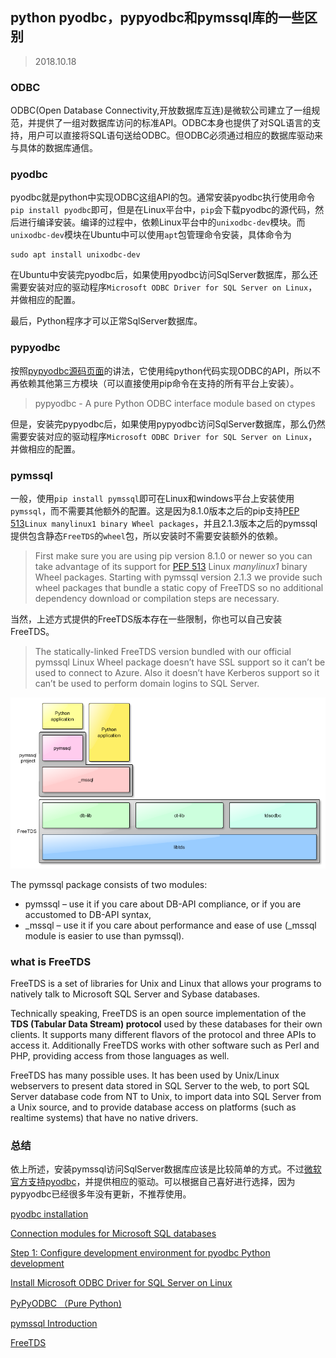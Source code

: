 ## python pyodbc，pypyodbc和pymssql库的一些区别

> 2018.10.18

### ODBC

ODBC(Open Database Connectivity,开放数据库互连)是微软公司建立了一组规范，并提供了一组对数据库访问的标准API。ODBC本身也提供了对SQL语言的支持，用户可以直接将SQL语句送给ODBC。但ODBC必须通过相应的数据库驱动来与具体的数据库通信。

### pyodbc

pyodbc就是python中实现ODBC这组API的包。通常安装pyodbc执行使用命令`pip install pyodbc`即可，但是在Linux平台中，`pip`会下载pyodbc的源代码，然后进行编译安装。编译的过程中，依赖Linux平台中的`unixodbc-dev`模块。而`unixodbc-dev`模块在Ubuntu中可以使用`apt`包管理命令安装，具体命令为

```
sudo apt install unixodbc-dev
```

在Ubuntu中安装完pyodbc后，如果使用pyodbc访问SqlServer数据库，那么还需要安装对应的驱动程序`Microsoft ODBC Driver for SQL Server on Linux`，并做相应的配置。

最后，Python程序才可以正常SqlServer数据库。

### pypyodbc

按照[pypyodbc源码页面](https://code.google.com/archive/p/pypyodbc/)的讲法，它使用纯python代码实现ODBC的API，所以不再依赖其他第三方模块（可以直接使用pip命令在支持的所有平台上安装）。

> pypyodbc - A pure Python ODBC interface module based on ctypes

但是，安装完pypyodbc后，如果使用pypyodbc访问SqlServer数据库，那么仍然需要安装对应的驱动程序`Microsoft ODBC Driver for SQL Server on Linux`，并做相应的配置。

### pymssql

一般，使用`pip install pymssql`即可在Linux和windows平台上安装使用`pymssql`，而不需要其他额外的配置。这是因为8.1.0版本之后的pip支持[PEP 513](https://www.python.org/dev/peps/pep-0513/)`Linux manylinux1 binary Wheel packages`，并且2.1.3版本之后的pymssql提供包含静态`FreeTDS`的`wheel`包，所以安装时不需要安装额外的依赖。

> First make sure you are using pip version 8.1.0 or newer so you can take advantage of its support for [PEP 513](https://www.python.org/dev/peps/pep-0513/) Linux *manylinux1* binary Wheel packages. Starting with pymssql version 2.1.3 we provide such wheel packages that bundle a static copy of FreeTDS so no additional dependency download or compilation steps are necessary.

当然，上述方式提供的FreeTDS版本存在一些限制，你也可以自己安装FreeTDS。

> The statically-linked FreeTDS version bundled with our official pymssql Linux Wheel package doesn’t have SSL support so it can’t be used to connect to Azure. Also it doesn’t have Kerberos support so it can’t be used to perform domain logins to SQL Server.

<img src="imgs/pymssql-stack.png" alt="Architecture" />

The pymssql package consists of two modules:

- pymssql – use it if you care about DB-API compliance, or if you are accustomed to DB-API syntax,
- \_mssql – use it if you care about performance and ease of use (_mssql module is easier to use than pymssql).

### what is FreeTDS

FreeTDS is a set of libraries for Unix and Linux that allows your programs to natively talk to Microsoft SQL Server and Sybase databases.

Technically speaking, FreeTDS is an open source implementation of the **TDS (Tabular Data Stream) protocol** used by these databases for their own clients. It supports many different flavors of the protocol and three APIs to access it. Additionally FreeTDS works with other software such as Perl and PHP, providing access from those languages as well.

FreeTDS has many possible uses. It has been used by Unix/Linux webservers to present data stored in SQL Server to the web, to port SQL Server database code from NT to Unix, to import data into SQL Server from a Unix source, and to provide database access on platforms (such as realtime systems) that have no native drivers.

### 总结

依上所述，安装pymssql访问SqlServer数据库应该是比较简单的方式。不过[微软官方支持pyodbc](https://docs.microsoft.com/en-us/sql/connect/sql-connection-libraries?view=sql-server-2017)，并提供相应的驱动。可以根据自己喜好进行选择，因为pypyodbc已经很多年没有更新，不推荐使用。

[pyodbc installation](https://github.com/mkleehammer/pyodbc/wiki/Install)

[Connection modules for Microsoft SQL databases](https://docs.microsoft.com/en-us/sql/connect/sql-connection-libraries?view=sql-server-2017)

[Step 1: Configure development environment for pyodbc Python development](https://docs.microsoft.com/en-us/sql/connect/python/pyodbc/step-1-configure-development-environment-for-pyodbc-python-development?view=sql-server-2017)

[Install Microsoft ODBC Driver for SQL Server on Linux](https://docs.microsoft.com/en-us/sql/connect/odbc/linux-mac/installing-the-microsoft-odbc-driver-for-sql-server?view=sql-server-2017)

[PyPyODBC （Pure Python)](https://wiki.python.org/moin/Microsoft%20Access)

[pymssql Introduction](http://www.pymssql.org/en/stable/intro.html)

[FreeTDS](http://www.freetds.org/)